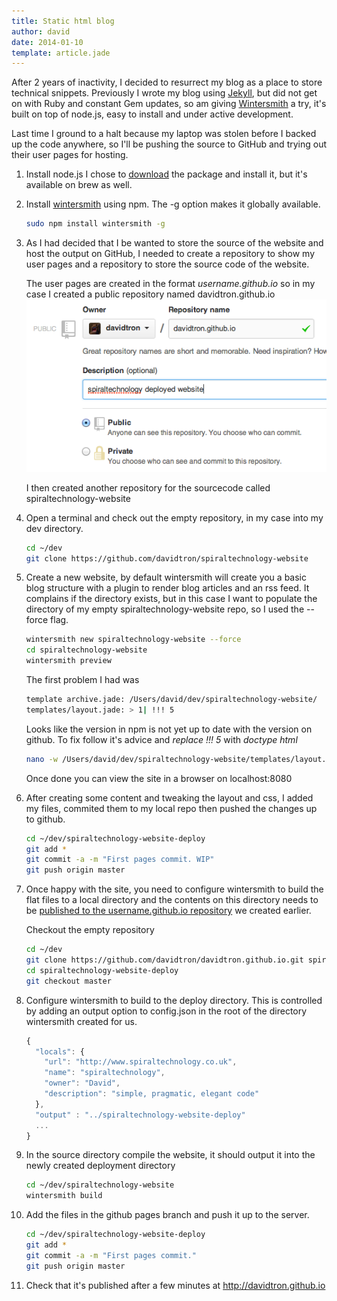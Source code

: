 ```yaml
---
title: Static html blog
author: david
date: 2014-01-10
template: article.jade
---
```

After 2 years of inactivity, I decided to resurrect my blog as a place to store technical snippets.  Previously I wrote my blog using [Jekyll](http://jekyllrb.com/), but did not get on with Ruby and constant Gem updates, so am giving [Wintersmith](http://wintersmith.io/) a try, it's built on top of node.js, easy to install and under active development.

Last time I ground to a halt because my laptop was stolen before I backed up the code anywhere, so I'll be pushing the source to GitHub and trying out their user pages for hosting.

<span class="more"></span>
1.  Install node.js I chose to [download](http://nodejs.org/download/) the package and install it, but it's available on  brew as well.

2.  Install [wintersmith](https://github.com/jnordberg/wintersmith#quick-start) using npm.  The -g option makes it globally available.

    ```bash
    sudo npm install wintersmith -g
    ```

3. As I had decided that I be wanted to store the source of the website and host the output on GitHub, I needed to create a repository to show my user pages and a repository to store the source code of the website. 

    The user pages are created in the format *username.github.io* so in my case I created a public repository named davidtron.github.io 
    ![creating new deployment repository](create-user-repo.png)

    I then created another repository for the sourcecode called spiraltechnology-website

4.  Open a terminal and check out the empty repository, in my case into my dev directory.

    ```bash
    cd ~/dev
    git clone https://github.com/davidtron/spiraltechnology-website
    ```

5.  Create a new website, by default wintersmith will create you a basic blog structure with a plugin to render blog articles and an rss feed.  It complains if the directory exists, but in this case I want to populate the directory of my empty spiraltechnology-website repo, so I used the --force flag.

    ```bash
    wintersmith new spiraltechnology-website --force
    cd spiraltechnology-website
    wintersmith preview
    ```

    The first problem I had was 

    ```bash
    template archive.jade: /Users/david/dev/spiraltechnology-website/
    templates/layout.jade: > 1| !!! 5
    ```

    Looks like the version in npm is not yet up to date with the version on github.  To fix follow it's advice and *replace !!! 5* with *doctype html*

    ```bash
    nano -w /Users/david/dev/spiraltechnology-website/templates/layout.jade
    ```
    
    Once done you can view the site in a browser on localhost:8080

6.  After creating some content and tweaking the layout and css, I added my files, commited them to my local repo then pushed the changes up to github.

    ```bash
    cd ~/dev/spiraltechnology-website-deploy
    git add *
    git commit -a -m "First pages commit. WIP"
    git push origin master
    ```

7.  Once happy with the site, you need to configure wintersmith to build the flat files to a local directory and the contents on this directory needs to be [published to the username.github.io repository](http://pages.github.com/) we created earlier.

    Checkout the empty repository

    ```bash
    cd ~/dev
    git clone https://github.com/davidtron/davidtron.github.io.git spiraltechnology-website-deploy
    cd spiraltechnology-website-deploy
    git checkout master
    ```

6.  Configure wintersmith to build to the deploy directory. This is controlled by adding an output option to config.json in the root of the directory wintersmith created for us.

    ```javascript
    {
      "locals": {
        "url": "http://www.spiraltechnology.co.uk",
        "name": "spiraltechnology",
        "owner": "David",
        "description": "simple, pragmatic, elegant code"
      },
      "output" : "../spiraltechnology-website-deploy"
      ...
    }
    ```

7.  In the source directory compile the website, it should output it into the newly created deployment directory
    ```bash
    cd ~/dev/spiraltechnology-website
    wintersmith build
    ```

8. Add the files in the github pages branch and push it up to the server.

    ```bash
    cd ~/dev/spiraltechnology-website-deploy
    git add *
    git commit -a -m "First pages commit."
    git push origin master
    ```

9.  Check that it's published after a few minutes at http://davidtron.github.io